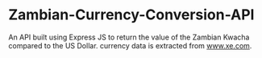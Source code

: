 # Zambian-Currency-Conversion-API
An API built using Express JS to return the value of the Zambian Kwacha compared to the US Dollar.
currency data is extracted from www.xe.com.
